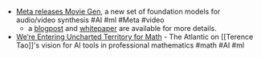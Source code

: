 - [Meta releases Movie Gen](https://ai.meta.com/research/movie-gen/), a new set of foundation models for audio/video synthesis #AI #ml #Meta #video
	- a [blogpost](https://ai.meta.com/blog/movie-gen-media-foundation-models-generative-ai-video/) and [whitepaper](https://ai.meta.com/static-resource/movie-gen-research-paper) are available for more details.
- [We’re Entering Uncharted Territory for Math](https://www.theatlantic.com/technology/archive/2024/10/terence-tao-ai-interview/680153/) - The Atlantic on [[Terence Tao]]'s vision for AI tools in professional mathematics #math #AI #ml